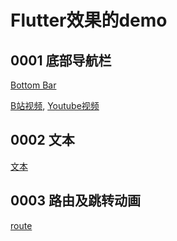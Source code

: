 # Flutter效果的demo

## 0001 底部导航栏


[Bottom Bar](d0001_bottom_nav_bar/)

[B站视频](https://www.bilibili.com/video/BV1Li4y1f7RY/), [Youtube视频](https://www.youtube.com/watch?v=8Vkplpr8GiA)


## 0002 文本

[文本](d0002_text_widget/)

## 0003 路由及跳转动画

[route](d0003_route/)